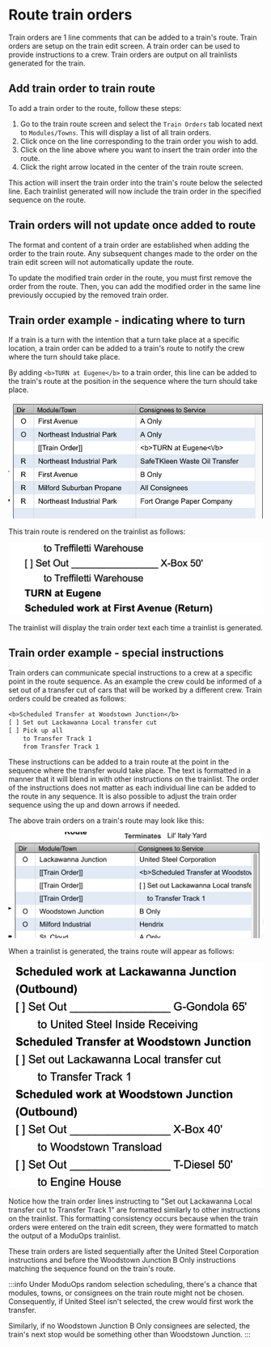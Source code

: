 # Route train orders

Train orders are 1 line comments that can be added to a train's route. Train orders are setup on the train edit screen. A train order can be used to provide instructions to a crew. Train orders are output on all trainlists generated for the train.

## Add train order to train route

To add a train order to the route, follow these steps:

1. Go to the train route screen and select the `Train Orders` tab located next to `Modules/Towns`. This will display a list of all train orders.
2. Click once on the line corresponding to the train order you wish to add.
3. Click on the line above where you want to insert the train order into the route.
4. Click the right arrow located in the center of the train route screen.

This action will insert the train order into the train's route below the selected line. Each trainlist generated will now include the train order in the specified sequence on the route.

## Train orders will not update once added to route

The format and content of a train order are established when adding the order to the train route. Any subsequent changes made to the order on the train edit screen will not automatically update the route.

To update the modified train order in the route, you must first remove the order from the route. Then, you can add the modified order in the same line previously occupied by the removed train order.

## Train order example - indicating where to turn

If a train is a turn with the intention that a turn take place at a specific location, a train order can be added to a train's route to notify the crew where the turn should take place.

By adding `<b>TURN at Eugene</b>` to a train order, this line can be added to the train's route at the position in the sequence where the turn should take place.

![route-train-order](route-train-order.png)

This train route is rendered on the trainlist as follows:

![turn-example](turn-example.png)

The trainlist will display the train order text each time a trainlist is generated.

## Train order example - special instructions

Train orders can communicate special instructions to a crew at a specific point in the route sequence. As an example the crew could be informed of a set out of a transfer cut of cars that will be worked by a different crew. Train orders could be created as follows:

```
<b>Scheduled Transfer at Woodstown Junction</b>
[ ] Set out Lackawanna Local transfer cut
[ ] Pick up all
    to Transfer Track 1
    from Transfer Track 1
```

These instructions can be added to a train route at the point in the sequence where the transfer would take place. The text is formatted in a manner that it will blend in with other instructions on the trainlist. The order of the instructions does not matter as each individual line can be added to the route in any sequence. It is also possible to adjust the train order sequence using the up and down arrows if needed.

The above train orders on a train's route may look like this:

![transfer train order](transfer-train-order.png)

When a trainlist is generated, the trains route will appear as follows:

![transfer trainlist example](transfer-trainlist.png)

Notice how the train order lines instructing to "Set out Lackawanna Local transfer cut to Transfer Track 1" are formatted similarly to other instructions on the trainlist. This formatting consistency occurs because when the train orders were entered on the train edit screen, they were formatted to match the output of a ModuOps trainlist.

These train orders are listed sequentially after the United Steel Corporation instructions and before the Woodstown Junction B Only instructions matching the sequence found on the train's route.

:::info
Under ModuOps random selection scheduling, there's a chance that modules, towns, or consignees on the train route might not be chosen. Consequently, if United Steel isn't selected, the crew would first work the transfer.

Similarly, if no Woodstown Junction B Only consignees are selected, the train's next stop would be something other than Woodstown Junction.
:::

